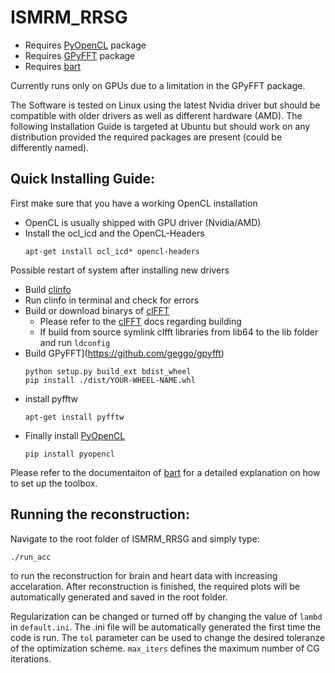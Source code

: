 ISMRM_RRSG
===================================

* Requires [PyOpenCL](https://github.com/inducer/pyopencl) package
* Requires [GPyFFT](https://github.com/geggo/gpyfft) package 
* Requires [bart](https://github.com/mrirecon/bart)

Currently runs only on GPUs due to a limitation in the GPyFFT package.

The Software is tested on Linux using the latest Nvidia driver but should be compatible with older drivers as well as different hardware (AMD). The following Installation Guide is targeted at Ubuntu but should work on any distribution provided the required packages are present (could be differently named).

Quick Installing Guide:
---------------
First make sure that you have a working OpenCL installation
  - OpenCL is usually shipped with GPU driver (Nvidia/AMD)
  - Install the ocl_icd and the OpenCL-Headers
    ```
    apt-get install ocl_icd* opencl-headers
    ```  
Possible restart of system after installing new drivers
  - Build [clinfo](https://github.com/Oblomov/clinfo)
  - Run clinfo in terminal and check for errors
  - Build or download binarys of [clFFT](https://github.com/clMathLibraries/clFFT)
    - Please refer to the [clFFT](https://github.com/clMathLibraries/clFFT) docs regarding building
    - If build from source symlink clfft libraries from lib64 to the lib folder and run ``` ldconfig ```
  - Build GPyFFT](https://github.com/geggo/gpyfft) 
    ```
    python setup.py build_ext bdist_wheel
    pip install ./dist/YOUR-WHEEL-NAME.whl
    ```
  - install pyfftw
    ```
    apt-get install pyfftw
    ```    
  - Finally install [PyOpenCL](https://github.com/inducer/pyopencl)
    ```
    pip install pyopencl
    ```
Please refer to the documentaiton of [bart](https://github.com/mrirecon/bart) for a detailed explanation on how to set up the toolbox.


Running the reconstruction:
-------------------------
Navigate to the root folder of ISMRM_RRSG and simply type:
```
./run_acc
```
to run the reconstruction for brain and heart data with increasing accelaration.
After reconstruction is finished, the required plots will be automatically generated and saved in the root folder.


Regularization can be changed or turned off by changing the value of ```lambd``` in ```default.ini```. The .ini file will be automatically generated the first time the code is run. The ```tol``` parameter can be used to change the desired toleranze of the optimization scheme. ```max_iters``` defines the maximum number of CG iterations.
